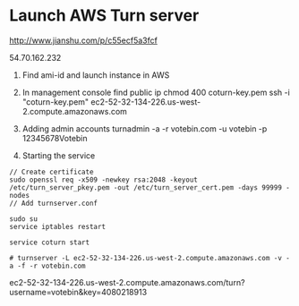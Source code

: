 # Launch AWS Turn server

http://www.jianshu.com/p/c55ecf5a3fcf

54.70.162.232
1. Find ami-id and launch instance in AWS

2. In management console find public ip
chmod 400 coturn-key.pem
ssh -i "coturn-key.pem" ec2-52-32-134-226.us-west-2.compute.amazonaws.com

3. Adding admin accounts
turnadmin -a -r votebin.com -u votebin -p 12345678Votebin

4. Starting the service
```
// Create certificate
sudo openssl req -x509 -newkey rsa:2048 -keyout /etc/turn_server_pkey.pem -out /etc/turn_server_cert.pem -days 99999 -nodes
// Add turnserver.conf

sudo su
service iptables restart

service coturn start

# turnserver -L ec2-52-32-134-226.us-west-2.compute.amazonaws.com -v -a -f -r votebin.com
```

ec2-52-32-134-226.us-west-2.compute.amazonaws.com/turn?username=votebin&key=4080218913